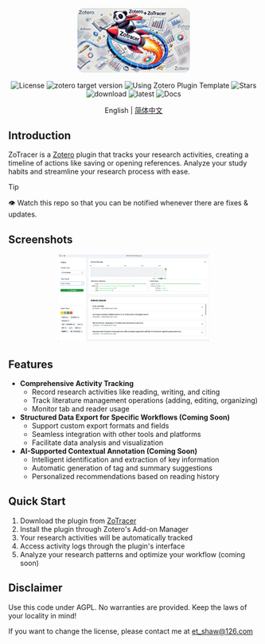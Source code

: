 <p align="center">
    <img src="addon/content/imgs/static_logo.png" width=45%/ alt="">
    <br>
    <div align="center">
        <img src="https://img.shields.io/github/license/etShaw-zh/zotracer?color=2E75B6"  alt="License">
        <img src="https://img.shields.io/badge/Zotero-7-green?style=flat-square&logo=zotero&logoColor=CC2936" alt="zotero target version" />
        <img src="https://img.shields.io/badge/Using-Zotero%20Plugin%20Template-blue?style=flat-square&logo=github" alt="Using Zotero Plugin Template" />
        <img src="https://img.shields.io/github/stars/etShaw-zh/zotracer?color=2E75B6" alt="Stars" />
        <img src="https://img.shields.io/github/downloads/etShaw-zh/zotracer/total?logo=github&color=2E75B6" alt='download' />
        <img src="https://img.shields.io/github/downloads/etShaw-zh/zotracer/latest/total?color=2E75B6" alt='latest' />
        <img src='https://readthedocs.org/projects/zotracer/badge/?version=latest' alt='Docs' />
    </div>
</p>

<p align="center">
    English | <a href="doc/README-zhCN.md">简体中文</a>
</p>

## Introduction

ZoTracer is a [Zotero](https://www.zotero.org/) plugin that tracks your research activities, creating a timeline of actions like saving or opening references. Analyze your study habits and streamline your research process with ease.

> [!tip]
> 👁 Watch this repo so that you can be notified whenever there are fixes & updates.

## Screenshots

<p align="center">
    <img src="doc/imgs/screenshot_log_view.png" width=60%/ alt="">
</p>

## Features

- **Comprehensive Activity Tracking**
  - Record research activities like reading, writing, and citing
  - Track literature management operations (adding, editing, organizing)
  - Monitor tab and reader usage
- **Structured Data Export for Specific Workflows (Coming Soon)**
  - Support custom export formats and fields
  - Seamless integration with other tools and platforms
  - Facilitate data analysis and visualization
- **AI-Supported Contextual Annotation (Coming Soon)**
  - Intelligent identification and extraction of key information
  - Automatic generation of tag and summary suggestions
  - Personalized recommendations based on reading history

## Quick Start

1. Download the plugin from [ZoTracer](https://github.com/etShaw-zh/zotracer/releases)
2. Install the plugin through Zotero's Add-on Manager
3. Your research activities will be automatically tracked
4. Access activity logs through the plugin's interface
5. Analyze your research patterns and optimize your workflow (coming soon)

## Disclaimer

Use this code under AGPL. No warranties are provided. Keep the laws of your locality in mind!

If you want to change the license, please contact me at <et_shaw@126.com>
